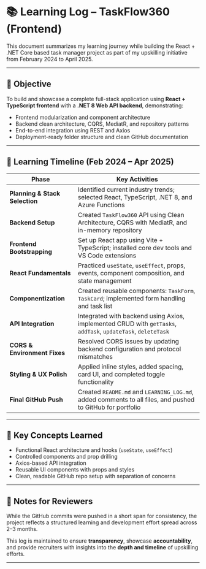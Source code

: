 # 📚 Learning Log – TaskFlow360 (Frontend)

This document summarizes my learning journey while building the React + .NET Core based task manager project as part of my upskilling initiative from February 2024 to April 2025.

---

## 🎯 Objective

To build and showcase a complete full-stack application using **React + TypeScript frontend** with a **.NET 8 Web API backend**, demonstrating:
- Frontend modularization and component architecture
- Backend clean architecture, CQRS, MediatR, and repository patterns
- End-to-end integration using REST and Axios
- Deployment-ready folder structure and clean GitHub documentation

---

## 🧠 Learning Timeline (Feb 2024 – Apr 2025)

| Phase | Key Activities |
|-------|----------------|
| **Planning & Stack Selection** | Identified current industry trends; selected React, TypeScript, .NET 8, and Azure Functions |
| **Backend Setup** | Created `TaskFlow360` API using Clean Architecture, CQRS with MediatR, and in-memory repository |
| **Frontend Bootstrapping** | Set up React app using Vite + TypeScript; installed core dev tools and VS Code extensions |
| **React Fundamentals** | Practiced `useState`, `useEffect`, props, events, component composition, and state management |
| **Componentization** | Created reusable components: `TaskForm`, `TaskCard`; implemented form handling and task list |
| **API Integration** | Integrated with backend using Axios, implemented CRUD with `getTasks`, `addTask`, `updateTask`, `deleteTask` |
| **CORS & Environment Fixes** | Resolved CORS issues by updating backend configuration and protocol mismatches |
| **Styling & UX Polish** | Applied inline styles, added spacing, card UI, and completed toggle functionality |
| **Final GitHub Push** | Created `README.md` and `LEARNING_LOG.md`, added comments to all files, and pushed to GitHub for portfolio |

---

## 🧩 Key Concepts Learned

- Functional React architecture and hooks (`useState`, `useEffect`)
- Controlled components and prop drilling
- Axios-based API integration
- Reusable UI components with props and styles
- Clean, readable GitHub repo setup with separation of concerns

---

## 📝 Notes for Reviewers

While the GitHub commits were pushed in a short span for consistency, the project reflects a structured learning and development effort spread across 2–3 months.

This log is maintained to ensure **transparency**, showcase **accountability**, and provide recruiters with insights into the **depth and timeline** of upskilling efforts.

---

